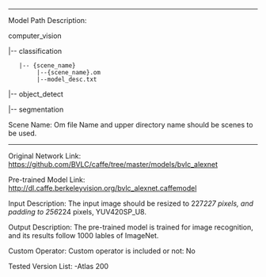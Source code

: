 *******************************************************************************
Model Path Description:

computer_vision

   |-- classification
   
       |-- {scene_name}
            |--{scene_name}.om
            |--model_desc.txt
            
   |-- object_detect
   
   |-- segmentation

Scene Name: Om file Name and upper directory name should be scenes to be used.
*******************************************************************************

Original Network Link:
https://github.com/BVLC/caffe/tree/master/models/bvlc_alexnet

Pre-trained Model Link:
http://dl.caffe.berkeleyvision.org/bvlc_alexnet.caffemodel

Input Description:
The input image should be resized to 227*227 pixels, and padding to 256*224 pixels, YUV420SP_U8.

Output Description:
The pre-trained model is trained for image recognition, and its results follow 1000 lables of ImageNet.

Custom Operator:
Custom operator is included or not: No


Tested Version List:
-Atlas 200
